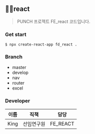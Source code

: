 ## :raising_hand_man:react

> PUNCH 프로젝트 FE_react 코드입니다.



### Get start

```
$ npx create-react-app fd_react .
```





### Branch

- master
- develop
- nav
- router
- excel





### Developer

| 이름 | 직책       | 담당     |
| ---- | ---------- | -------- |
| King | 선임연구원 | FE_REACT |

